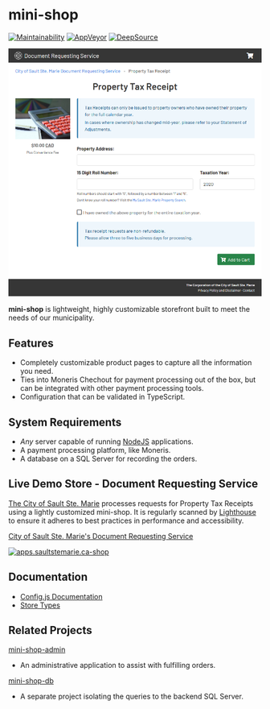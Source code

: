 # mini-shop

[![Maintainability](https://img.shields.io/codeclimate/maintainability/cityssm/mini-shop)](https://codeclimate.com/github/cityssm/mini-shop/maintainability)
[![AppVeyor](https://img.shields.io/appveyor/build/dangowans/mini-shop)](https://ci.appveyor.com/project/dangowans/mini-shop)
[![DeepSource](https://app.deepsource.com/gh/cityssm/mini-shop.svg/?label=active+issues&show_trend=true&token=ixfKMKwersYh_EKNcNsP2q3v)](https://app.deepsource.com/gh/cityssm/mini-shop/)

[![Mini Shop Screenshot](docs/ssmSample.png)](docs/ssmSample.png)

**mini-shop** is lightweight, highly customizable storefront built to meet the needs of our municipality.

## Features

- Completely customizable product pages to capture all the information you need.
- Ties into Moneris Chechout for payment processing out of the box, but can be integrated with other payment processing tools.
- Configuration that can be validated in TypeScript.

## System Requirements

- _Any_ server capable of running [NodeJS](https://nodejs.org) applications.
- A payment processing platform, like Moneris.
- A database on a SQL Server for recording the orders.

## Live Demo Store - Document Requesting Service

[The City of Sault Ste. Marie](https://saultstemarie.ca/)
processes requests for Property Tax Receipts using
a lightly customized mini-shop. It is regularly scanned by
[Lighthouse](https://github.com/GoogleChrome/lighthouse) to ensure it adheres to
best practices in performance and accessibility.

[City of Sault Ste. Marie's Document Requesting Service](https://apps.saultstemarie.ca/cityapps/shop/products)

[![apps.saultstemarie.ca-shop](https://github.com/cityssm/lighthouse-scans/actions/workflows/apps-shop-ci.yml/badge.svg)](https://github.com/cityssm/lighthouse-scans/actions/workflows/apps-shop-ci.yml)

## Documentation

- [Config.js Documentation](docs/configJS.md)
- [Store Types](docs/stores.md)

## Related Projects

[mini-shop-admin](https://github.com/cityssm/mini-shop-admin)

- An administrative application to assist with fulfilling orders.

[mini-shop-db](https://github.com/cityssm/mini-shop-db)

- A separate project isolating the queries to the backend SQL Server.
